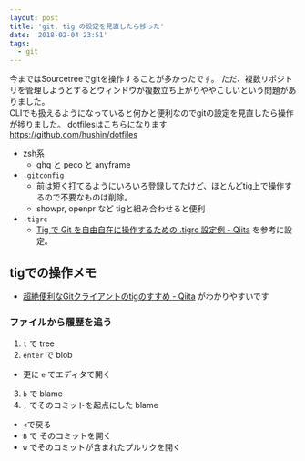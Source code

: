 ```yaml
---
layout: post
title: 'git, tig の設定を見直したら捗った'
date: '2018-02-04 23:51'
tags:
  - git
---
```


今まではSourcetreeでgitを操作することが多かったです。
ただ、複数リポジトリを管理しようとするとウィンドウが複数立ち上がりややこしいという問題がありました。<br />
CLIでも扱えるようになっていると何かと便利なのでgitの設定を見直したら操作が捗りました。
dotfilesはこちらになります <https://github.com/hushin/dotfiles>

- zsh系
  - ghq と peco と anyframe
- `.gitconfig`
  - 前は短く打てるようにいろいろ登録してたけど、ほとんどtig上で操作するので不要なものは削除。
  - showpr, openpr など tigと組み合わせると便利
- `.tigrc`
  - [Tig で Git を自由自在に操作するための .tigrc 設定例 - Qiita](https://qiita.com/sfus/items/063797a1dd8fdc7d032f) を参考に設定。

## tigでの操作メモ

- [超絶便利なGitクライアントのtigのすすめ - Qiita](https://qiita.com/vivid_muimui/items/7e7a740e6537749de0c0) がわかりやすいです

### ファイルから履歴を追う

1. `t` で tree
2. `enter` で blob
  - 更に `e` でエディタで開く
3. `b` で blame
4. `,` でそのコミットを起点にした blame
  - `<`で戻る
  - `B` で そのコミットを開く
  - `w` でそのコミットが含まれたプルリクを開く
